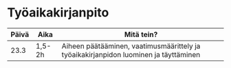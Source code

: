 # Työaikakirjanpito
Päivä | Aika | Mitä tein?
------- | -------- | ---------------------------------------------------------
23.3 | 1,5-2h | Aiheen päätääminen, vaatimusmäärittely ja työaikakirjanpidon luominen ja täyttäminen
 

